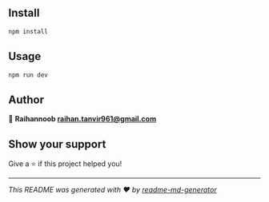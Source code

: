 

## Install

```sh
npm install
```

## Usage

```sh
npm run dev
```

## Author

👤 **Raihannoob <raihan.tanvir961@gmail.com>**


## Show your support

Give a ⭐️ if this project helped you!

***
_This README was generated with ❤️ by [readme-md-generator](https://github.com/kefranabg/readme-md-generator)_
